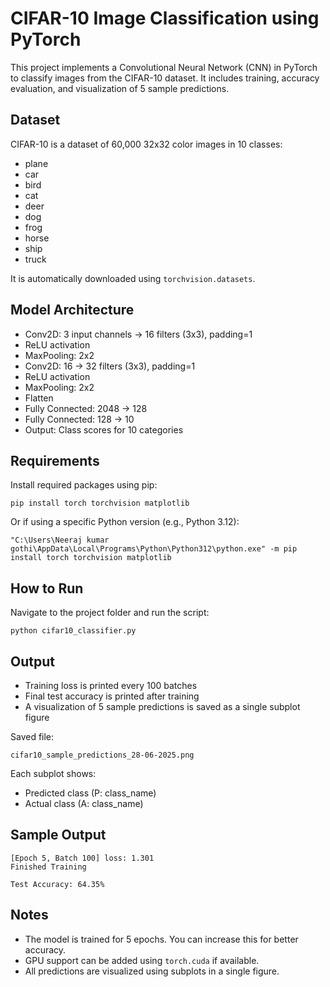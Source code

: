 # CIFAR-10 Image Classification using PyTorch

This project implements a Convolutional Neural Network (CNN) in PyTorch to classify images from the CIFAR-10 dataset. It includes training, accuracy evaluation, and visualization of 5 sample predictions.

## Dataset

CIFAR-10 is a dataset of 60,000 32x32 color images in 10 classes:

- plane
- car
- bird
- cat
- deer
- dog
- frog
- horse
- ship
- truck

It is automatically downloaded using `torchvision.datasets`.

## Model Architecture

- Conv2D: 3 input channels → 16 filters (3x3), padding=1
- ReLU activation
- MaxPooling: 2x2
- Conv2D: 16 → 32 filters (3x3), padding=1
- ReLU activation
- MaxPooling: 2x2
- Flatten
- Fully Connected: 2048 → 128
- Fully Connected: 128 → 10
- Output: Class scores for 10 categories

## Requirements

Install required packages using pip:

```
pip install torch torchvision matplotlib
```

Or if using a specific Python version (e.g., Python 3.12):

```
"C:\Users\Neeraj kumar gothi\AppData\Local\Programs\Python\Python312\python.exe" -m pip install torch torchvision matplotlib
```

## How to Run

Navigate to the project folder and run the script:

```
python cifar10_classifier.py
```

## Output

- Training loss is printed every 100 batches
- Final test accuracy is printed after training
- A visualization of 5 sample predictions is saved as a single subplot figure

Saved file:

```
cifar10_sample_predictions_28-06-2025.png
```

Each subplot shows:
- Predicted class (P: class_name)
- Actual class (A: class_name)

## Sample Output

```
[Epoch 5, Batch 100] loss: 1.301
Finished Training

Test Accuracy: 64.35%
```

## Notes

- The model is trained for 5 epochs. You can increase this for better accuracy.
- GPU support can be added using `torch.cuda` if available.
- All predictions are visualized using subplots in a single figure.
